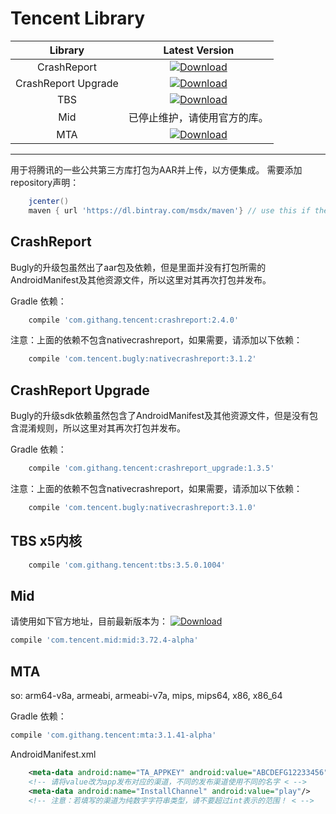 Tencent Library
====

Library|Latest Version
:---:|:---:
CrashReport| [ ![Download](https://api.bintray.com/packages/msdx/maven/CrashReport/images/download.svg) ](https://bintray.com/msdx/maven/CrashReport/_latestVersion) 
CrashReport Upgrade| [ ![Download](https://api.bintray.com/packages/msdx/maven/CrashReport_Upgrade/images/download.svg) ](https://bintray.com/msdx/maven/CrashReport_Upgrade/_latestVersion) 
TBS| [ ![Download](https://api.bintray.com/packages/msdx/maven/TBS/images/download.svg) ](https://bintray.com/msdx/maven/TBS/_latestVersion) 
Mid| 已停止维护，请使用官方的库。
MTA| [ ![Download](https://api.bintray.com/packages/msdx/maven/Tencent-MTA/images/download.svg) ](https://bintray.com/msdx/maven/Tencent-MTA/_latestVersion) 

----

用于将腾讯的一些公共第三方库打包为AAR并上传，以方便集成。
需要添加repository声明：
```gradle
    jcenter()
    maven { url 'https://dl.bintray.com/msdx/maven'} // use this if the artifact wasn't included in jcenter.
```

## CrashReport
Bugly的升级包虽然出了aar包及依赖，但是里面并没有打包所需的AndroidManifest及其他资源文件，所以这里对其再次打包并发布。

Gradle 依赖：
```gradle
    compile 'com.githang.tencent:crashreport:2.4.0'
```

注意：上面的依赖不包含nativecrashreport，如果需要，请添加以下依赖：
```gradle
    compile 'com.tencent.bugly:nativecrashreport:3.1.2'
```

## CrashReport Upgrade
Bugly的升级sdk依赖虽然包含了AndroidManifest及其他资源文件，但是没有包含混淆规则，所以这里对其再次打包并发布。

Gradle 依赖：
```gradle
    compile 'com.githang.tencent:crashreport_upgrade:1.3.5'
```

注意：上面的依赖不包含nativecrashreport，如果需要，请添加以下依赖：
```gradle
    compile 'com.tencent.bugly:nativecrashreport:3.1.0'
```

## TBS x5内核

```gradle
    compile 'com.githang.tencent:tbs:3.5.0.1004'
```

## Mid

请使用如下官方地址，目前最新版本为： [ ![Download](https://api.bintray.com/packages/lc123/maven/tencent-mid/images/download.svg) ](https://bintray.com/lc123/maven/tencent-mid/_latestVersion)
```groovy
compile 'com.tencent.mid:mid:3.72.4-alpha'
```

## MTA

so: arm64-v8a, armeabi, armeabi-v7a, mips, mips64, x86, x86_64

Gradle 依赖：
```groovy
compile 'com.githang.tencent:mta:3.1.41-alpha'
```

AndroidManifest.xml
```xml
    <meta-data android:name="TA_APPKEY" android:value="ABCDEFG12233456"/>
    <!-- 请将value改为app发布对应的渠道，不同的发布渠道使用不同的名字 < -->
    <meta-data android:name="InstallChannel" android:value="play"/>
    <!-- 注意：若填写的渠道为纯数字字符串类型，请不要超过int表示的范围！ < -->
```